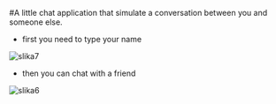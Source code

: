 #A little chat application that simulate a conversation between you and someone else.

- first you need to type your name 

![slika7](https://github.com/merimas01/Chat-App/assets/94557948/908a65cb-b6b8-407c-ac26-2f0888845238)

- then you can chat with a friend

![slika6](https://github.com/merimas01/Chat-App/assets/94557948/ef46fcbb-ebdf-4979-9b4e-8b244ea980a8)
